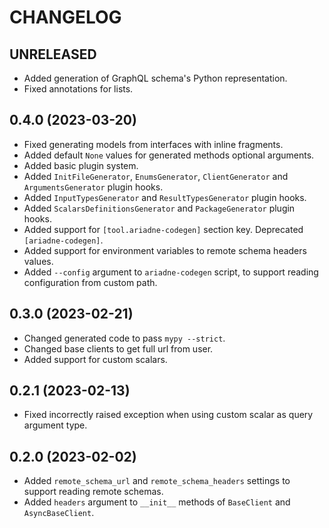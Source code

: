 # CHANGELOG

## UNRELEASED

- Added generation of GraphQL schema's Python representation.
- Fixed annotations for lists.


## 0.4.0 (2023-03-20)

- Fixed generating models from interfaces with inline fragments.
- Added default `None` values for generated methods optional arguments.
- Added basic plugin system.
- Added `InitFileGenerator`, `EnumsGenerator`, `ClientGenerator` and `ArgumentsGenerator` plugin hooks.
- Added `InputTypesGenerator` and `ResultTypesGenerator` plugin hooks.
- Added `ScalarsDefinitionsGenerator` and `PackageGenerator` plugin hooks.
- Added support for `[tool.ariadne-codegen]` section key. Deprecated `[ariadne-codegen]`.
- Added support for environment variables to remote schema headers values.
- Added `--config` argument to `ariadne-codegen` script, to support reading configuration from custom path.


## 0.3.0 (2023-02-21)

- Changed generated code to pass `mypy --strict`.
- Changed base clients to get full url from user.
- Added support for custom scalars.


## 0.2.1 (2023-02-13)

- Fixed incorrectly raised exception when using custom scalar as query argument type.


## 0.2.0 (2023-02-02)

- Added `remote_schema_url` and `remote_schema_headers` settings to support reading remote schemas.
- Added `headers` argument to `__init__` methods of `BaseClient` and `AsyncBaseClient`.
